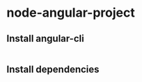 # node-angular-project

## Install angular-cli

``` npm install --save @angular/cli
```

## Install dependencies
``` npm install 
```
